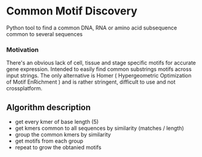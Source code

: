 # Common Motif Discovery
Python tool to find a common DNA, RNA or amino acid subsequence common to several sequences

### Motivation
There's an obvious lack of cell, tissue and stage specific motifs for accurate gene expression.
Intended to easily find common substrings motifs across input strings. The only alternative
is Homer ( Hypergeometric Optimization of Motif EnRichment ) and is rather stringent, difficult
to use and not crossplatform.

## Algorithm description
- get every kmer of base length (5)
- get kmers common to all sequences by similarity (matches / length)
- group the common kmers by similarity
- get motifs from each group
- repeat to grow the obtanied motifs